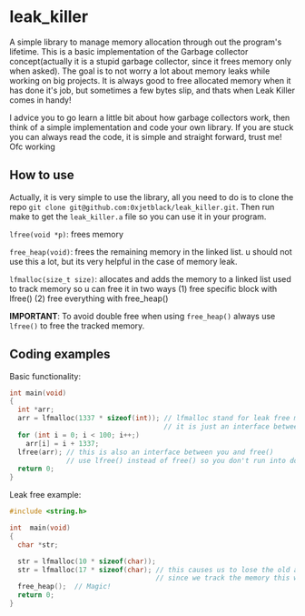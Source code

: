 # leak_killer
A simple library to manage memory allocation through out the program's lifetime.
This is a basic implementation of the Garbage collector concept(actually it is a stupid garbage collector, since it frees memory only when asked).
The goal is to not worry a lot about memory leaks while working on big projects. It is always good to free allocated memory when it has done it's job, but sometimes a few bytes slip, and thats when Leak Killer comes in handy!

I advice you to go learn a little bit about how garbage collectors work, then think of a simple implementation and code your own library. If you are stuck you can always read the code, it is simple and straight forward, trust me!
Ofc working

## How to use
Actually, it is very simple to use the library, all you need to do is to clone the repo `git clone git@github.com:0xjetblack/leak_killer.git`.
Then run make to get the `leak_killer.a` file so you can use it in your program.

`lfree(void *p)`: frees memory

`free_heap(void)`: frees the remaining memory  in the linked list. u should not use this a lot, but its very helpful in the case of memory leak.

`lfmalloc(size_t size)`: allocates and adds the memory to a linked list used to track memory so u can free it in two ways (1) free specific block with lfree() (2) free everything with free_heap()

**IMPORTANT**:
  To avoid double free when using `free_heap()` always use `lfree()` to free the tracked memory.

## Coding examples
Basic functionality:
```c
int main(void)
{
  int *arr;
  arr = lfmalloc(1337 * sizeof(int)); // lfmalloc stand for leak free malloc
                                      // it is just an interface between you and malloc()
  for (int i = 0; i < 100; i++;)
    arr[i] = i + 1337;
  lfree(arr); // this is also an interface between you and free()
              // use lfree() instead of free() so you don't run into double free issues in free(heap);
  return 0;
}
```
Leak free example:
```c
#include <string.h>

int  main(void)
{
  char *str;

  str = lfmalloc(10 * sizeof(char));
  str = lfmalloc(17 * sizeof(char); // this causes us to lose the old allocated memory
                                    // since we track the memory this will be freed with free_heap
  free_heap();  // Magic!
  return 0;
}
```
